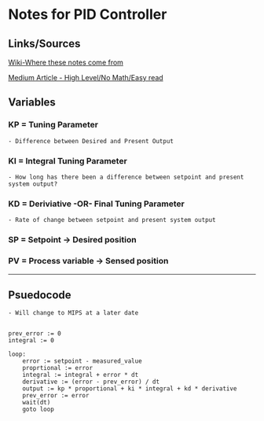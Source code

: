 # Notes for PID Controller

## Links/Sources

[Wiki-Where these notes come from](https://en.wikipedia.org/wiki/PID_controller)

[Medium Article - High Level/No Math/Easy read](https://medium.com/codezillas/pid-controllers-explained-without-maths-551faf251d4f)

## Variables

### KP = Tuning Parameter

    - Difference between Desired and Present Output

### KI = Integral Tuning Parameter

    - How long has there been a difference between setpoint and present system output?

### KD = Deriviative -OR- Final Tuning Parameter

    - Rate of change between setpoint and present system output

### SP = Setpoint -> Desired position

### PV = Process variable -> Sensed position

---

## Psuedocode

    - Will change to MIPS at a later date

```

prev_error := 0
integral := 0

loop:
    error := setpoint - measured_value
    proprtional := error
    integral := integral + error * dt
    derivative := (error - prev_error) / dt
    output := kp * proportional + ki * integral + kd * derivative
    prev_error := error
    wait(dt)
    goto loop

```
